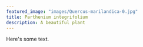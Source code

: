 ```yaml
---
featured_image: "images/Quercus-marilandica-0.jpg"
title: Parthenium integrifolium
description: A beautiful plant
---
```


Here's some text.


